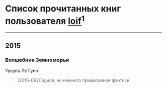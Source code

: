 # Список прочитанных книг пользователя [loif](http://vk.com/id144681335)<sup>1</sup>
---

## 2015

### Волшебник Земноморья
Урсула Ле Гуин
> [2015-06] Годная, но немного примитивное фэнтнзи.



